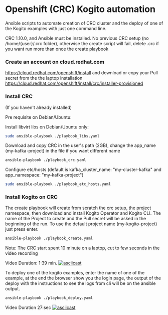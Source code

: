 # Openshift (CRC) Kogito automation

Ansible scripts to automate creation of CRC cluster and the deploy of one of the Kogito examples with just one command line.

CRC 1.10.0, and Ansible must be installed.
No previous CRC setup (no /home/{user}/.crc folder), otherwise the create script will fail, delete .crc if you want run more than once the create playbook

### Create an account on cloud.redhat.com
https://cloud.redhat.com/openshift/install and download or copy your Pull secret from the the laptop installation https://cloud.redhat.com/openshift/install/crc/installer-provisioned


### Install CRC
(If you haven't already installed)

Pre requisite on Debian/Ubuntu:

Install libvirt libs on Debian/Ubuntu only:
```sh
sudo ansible-playbook ./playbook_libs.yaml
```


Download and copy CRC in the user's path (2GB),
change the app_name (my-kafka-project) in the file if you want different name
```sh
ansible-playbook ./playbook_crc.yaml
```

Configure etc/hosts (default is kafka_cluster_name: "my-cluster-kafka" and app_namespace: "my-kafka-project")
```sh
sudo ansible-playbook ./playbook_etc_hosts.yaml
```



### Install Kogito on CRC

The create playbook will create from scratch the crc setup, the project namespace, then download  and install Kogito Operator and Kogito CLI.
The name of the Project to create and the Pull secret will be asked in the beginning of the run.
To use the default project name (my-kogito-project) just press enter.
```sh
ansible-playbook ./playbook_create.yaml
```
Note: The CRC start spent 10 minute on a laptop, cut to few seconds in the video recording

Video Duration: 1:39 min.
[![asciicast](https://asciinema.org/a/313700.png)](https://asciinema.org/a/313700)


To deploy one of the kogito examples, enter the name of one of the example,
at the end the browser show you the login page, the output of the deploy with the instructions to see
the logs from cli will be on the ansible output.
```sh
ansible-playbook ./playbook_deploy.yaml
```
Video Duration 27:sec
[![asciicast](https://asciinema.org/a/313703.png)](https://asciinema.org/a/313703)

